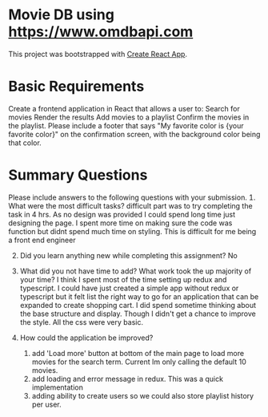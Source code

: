 # Movie DB using  https://www.omdbapi.com

This project was bootstrapped with [Create React App](https://github.com/facebook/create-react-app).

# Basic Requirements
Create a frontend application in React that allows a user to:
Search for movies
Render the results
Add movies to a playlist
Confirm the movies in the playlist.
Please include a footer that says "My favorite color is {your favorite color}" on the confirmation screen, with the background color being that color.


# Summary Questions
Please include answers to the following questions with your submission.
 What were the most difficult tasks?
    difficult part was to try completing the task in 4 hrs. As no design was provided I could spend long time just designing the page. I spent more time on making sure the code was function but didnt spend much time on styling. This is difficult for me being a front end engineer

2. Did you learn anything new while completing this assignment?
    No
3. What did you not have time to add? What work took the up majority of your time?
    I think I spent most of the time setting up redux and typescript. I could have just created a simple app without redux or typescript but it felt list the right way to go for an application that can be expanded to create shopping cart.
    I did spend sometime thinking about the base structure and display. Though I didn't get a chance to improve the style. All the css were very basic.
   
4. How could the application be improved?
   1. add 'Load more' button at bottom of the main page to load more movies for the search term. Current Im only calling the default 10 movies. 
   2. add loading and error message in redux. This was a quick implementation
   3. adding ability to create users so we could also store playlist history per user. 
   
